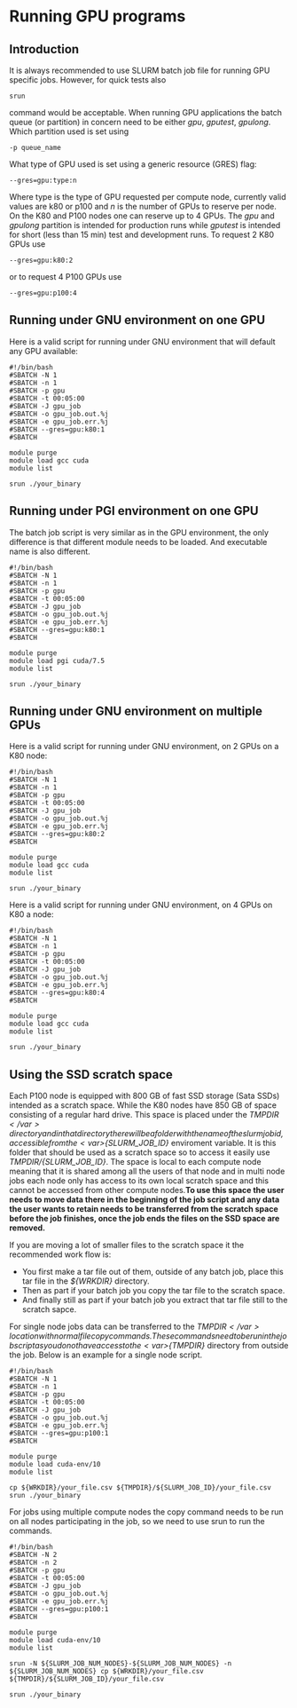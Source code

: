 # Running GPU programs

## Introduction
It is always recommended to use SLURM batch job file for running GPU specific jobs. However, for quick tests also
```batch
srun
```
command would be acceptable. When running GPU applications the batch queue (or partition) in concern need to be either *gpu*, *gputest*, *gpulong*. Which partition used is set using
```batch
-p queue_name
```
What type of GPU used is set using a generic resource (GRES) flag:
```batch
--gres=gpu:type:n
```
Where type is the type of GPU requested per compute node, currently valid values are k80 or p100 and <var>n</var> is the number of GPUs to reserve per node. On the K80 and P100 nodes one can reserve up to 4 GPUs. The *gpu* and *gpulong* partition is intended for production runs while *gputest* is intended for short (less than 15 min) test and development runs.
To request 2 K80 GPUs use
```batch
--gres=gpu:k80:2
```
or to request 4 P100 GPUs use
```batch
--gres=gpu:p100:4
```

## Running under GNU environment on one GPU
Here is a valid script for running under GNU environment that will default any GPU available:
```batch
#!/bin/bash
#SBATCH -N 1
#SBATCH -n 1
#SBATCH -p gpu
#SBATCH -t 00:05:00
#SBATCH -J gpu_job
#SBATCH -o gpu_job.out.%j
#SBATCH -e gpu_job.err.%j
#SBATCH --gres=gpu:k80:1
#SBATCH

module purge
module load gcc cuda
module list

srun ./your_binary
```

## Running under PGI environment on one GPU
The batch job script is very similar as in the GPU environment, the only difference is that different module needs to be loaded. And executable name is also different.
```batch
#!/bin/bash
#SBATCH -N 1
#SBATCH -n 1
#SBATCH -p gpu
#SBATCH -t 00:05:00
#SBATCH -J gpu_job
#SBATCH -o gpu_job.out.%j
#SBATCH -e gpu_job.err.%j
#SBATCH --gres=gpu:k80:1
#SBATCH

module purge
module load pgi cuda/7.5
module list

srun ./your_binary
```

## Running under GNU environment on multiple GPUs
Here is a valid script for running under GNU environment, on 2 GPUs on a K80 node:
```batch
#!/bin/bash
#SBATCH -N 1
#SBATCH -n 1
#SBATCH -p gpu
#SBATCH -t 00:05:00
#SBATCH -J gpu_job
#SBATCH -o gpu_job.out.%j
#SBATCH -e gpu_job.err.%j
#SBATCH --gres=gpu:k80:2
#SBATCH

module purge
module load gcc cuda
module list

srun ./your_binary
```
Here is a valid script for running under GNU environment, on 4 GPUs on K80 a node:
```batch
#!/bin/bash
#SBATCH -N 1
#SBATCH -n 1
#SBATCH -p gpu
#SBATCH -t 00:05:00
#SBATCH -J gpu_job
#SBATCH -o gpu_job.out.%j
#SBATCH -e gpu_job.err.%j
#SBATCH --gres=gpu:k80:4
#SBATCH

module purge
module load gcc cuda
module list

srun ./your_binary
```

## Using the SSD scratch space
Each P100 node is equipped with 800 GB of fast SSD storage (Sata SSDs) intended as a scratch space. While the K80 nodes have 850 GB of space consisting of a regular hard drive. This space is placed under the <var>${TMPDIR}</var> directory and in that directory there will be a folder with the name of the slurm job id, accessible from the <var>${SLURM_JOB_ID}</var> enviroment variable. It is this folder that should be used as a scratch space so to access it easily use <var>${TMPDIR}/${SLURM_JOB_ID}</var>. The space is local to each compute node meaning that it is shared among all the users of that node and in multi node jobs each node only has access to its own local scratch space and this cannot be accessed from other compute nodes.**To use this space the user needs to move data there in the beginning of the job script and any data the user wants to retain needs to be transferred from the scratch space before the job finishes, once the job ends the files on the SSD space are removed.**

If you are moving a lot of smaller files to the scratch space it the recommended work flow is:

- You first make a tar file out of them, outside of any batch job, place this tar file in the <var>${WRKDIR}</var> directory.
- Then as part if your batch job you copy the tar file to the scratch space.
- And finally still as part if your batch job you extract that tar file still to the scratch sapce.
	
For single node jobs data can be transferred to the <var>${TMPDIR}</var> location with normal file copy commands. These commands need to be run in the job script as you do not have access to the <var>${TMPDIR}</var> directory from outside the job. Below is an example for a single node script.
```batch
#!/bin/bash
#SBATCH -N 1
#SBATCH -n 1
#SBATCH -p gpu
#SBATCH -t 00:05:00
#SBATCH -J gpu_job
#SBATCH -o gpu_job.out.%j
#SBATCH -e gpu_job.err.%j
#SBATCH --gres=gpu:p100:1
#SBATCH

module purge
module load cuda-env/10
module list

cp ${WRKDIR}/your_file.csv ${TMPDIR}/${SLURM_JOB_ID}/your_file.csv
srun ./your_binary
```
For jobs using multiple compute nodes the copy command needs to be run on all nodes participating in the job, so we need to use srun to run the commands.
```batch
#!/bin/bash
#SBATCH -N 2
#SBATCH -n 2
#SBATCH -p gpu
#SBATCH -t 00:05:00
#SBATCH -J gpu_job
#SBATCH -o gpu_job.out.%j
#SBATCH -e gpu_job.err.%j
#SBATCH --gres=gpu:p100:1
#SBATCH

module purge
module load cuda-env/10
module list

srun -N ${SLURM_JOB_NUM_NODES}-${SLURM_JOB_NUM_NODES} -n ${SLURM_JOB_NUM_NODES} cp ${WRKDIR}/your_file.csv ${TMPDIR}/${SLURM_JOB_ID}/your_file.csv

srun ./your_binary
```
